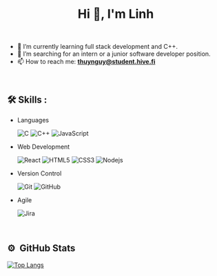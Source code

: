 <h1 align="center">Hi 👋, I'm Linh</h1>

<br>

- 🌱 I’m currently learning full stack development and C++.
- 🏢 I’m searching for an intern or a junior software developer position.
- 📫 How to reach me: **thuynguy@student.hive.fi**

<br>

## :hammer_and_wrench: Skills :

- Languages

  ![C](http://img.shields.io/badge/-C-A8B9CC?style=flat-square&logo=c&logoColor=ffffff)
  ![C++](https://img.shields.io/badge/c++-%2300599C.svg?style=flat-square&logo=c%2B%2B&logoColor=white)
  ![JavaScript](https://img.shields.io/badge/-JavaScript-%23F7DF1C?style=flat-square&logo=javascript&logoColor=000000&labelColor=%23F7DF1C&color=%23FFCE5A)

- Web Development

  ![React](https://img.shields.io/badge/-React-61DAFB?style=flat-square&logo=react&logoColor=ffffff)
  ![HTML5](https://img.shields.io/badge/-HTML5-%23E44D27?style=flat-square&logo=html5&logoColor=ffffff)
  ![CSS3](https://img.shields.io/badge/-CSS3-%231572B6?style=flat-square&logo=css3)
  ![Nodejs](https://img.shields.io/badge/-Nodejs-339933?style=flat-square&logo=Node.js&logoColor=ffffff)

- Version Control

  ![Git](https://img.shields.io/badge/-Git-%23F05032?style=flat-square&logo=git&logoColor=%23ffffff)
  ![GitHub](https://img.shields.io/badge/-GitHub-181717?style=flat-square&logo=github)

- Agile

  ![Jira](https://img.shields.io/badge/Jira-0052CC?style=flat-square&logo=Jira&logoColor=ffffff)

<br>

## ⚙️ &nbsp;GitHub Stats

[![Top Langs](https://github-readme-stats.vercel.app/api/top-langs/?username=linhtng&layout=compact&theme=vision-friendly-dark)](https://github.com/anuraghazra/github-readme-stats)


